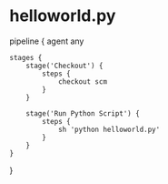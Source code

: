 # helloworld.py

pipeline {
    agent any

    stages {
        stage('Checkout') {
            steps {
                checkout scm
            }
        }

        stage('Run Python Script') {
            steps {
                sh 'python helloworld.py'
            }
        }
    }
}
